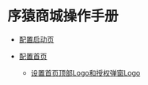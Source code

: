 # 序猿商城操作手册

* [配置启动页](#)

* [配置首页](pei-zhi-shou-ye.md)

  * [设置首页顶部Logo和授权弹窗Logo](she-zhi-shou-ye-ding-bu-logo-he-shou-quan-dan-chuang-logo.md)



